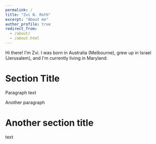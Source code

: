```yaml
---
permalink: /
title: "Zvi N. Roth"
excerpt: "About me"
author_profile: true
redirect_from: 
  - /about/
  - /about.html
---
```


Hi there! I'm Zvi. I was born in Australia (Melbourne), grew up in Israel (Jerusalem), and I'm currently living in Maryland. 

Section Title
======
Paragraph text

Another paragraph

Another section title
======
text

